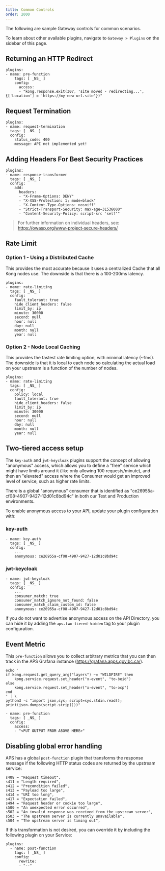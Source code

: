```yaml
---
title: Common Controls
order: 2000
---
```


The following are sample Gateway controls for common scenarios.

To learn about other available plugins, navigate to `Gateway > Plugins` on the
sidebar of this page.

## Returning an HTTP Redirect

```
plugins:
- name: pre-function
    tags: [ _NS_ ]
    config:
      access:
      - "kong.response.exit(307, 'site moved - redirecting...', {['Location'] = 'https://my-new-url.site'})"
```

## Request Termination

```
plugins:
- name: request-termination
  tags: [ _NS_ ]
  config:
    status_code: 400
    message: API not implemented yet!
```

## Adding Headers For Best Security Practices

```
plugins:
- name: response-transformer
  tags: [ _NS_ ]
  config:
    add:
      headers:
      - "X-Frame-Options: DENY"
      - "X-XSS-Protection: 1; mode=block"
      - "X-Content-Type-Options: nosniff"
      - "Strict-Transport-Security: max-age=31536000"
      - "Content-Security-Policy: script-src 'self'"
```

> For further information on individual headers, see: https://owasp.org/www-project-secure-headers/

## Rate Limit

### Option 1 - Using a Distributed Cache

This provides the most accurate because it uses a centralized Cache that all Kong nodes use. The downside is that there is a 100-200ms latency.

```
plugins:
- name: rate-limiting
  tags: [ _NS_ ]
  config:
    fault_tolerant: true
    hide_client_headers: false
    limit_by: ip
    minute: 30000
    second: null
    hour: null
    day: null
    month: null
    year: null
```

### Option 2 - Node Local Caching

This provides the fastest rate limiting option, with minimal latency (~1ms). The downside is that it is local to each node so calculating the actual load on your upstream is a function of the number of nodes.

```
plugins:
- name: rate-limiting
  tags: [ _NS_ ]
  config:
    policy: local
    fault_tolerant: true
    hide_client_headers: false
    limit_by: ip
    minute: 30000
    second: null
    hour: null
    day: null
    month: null
    year: null
```

## Two-tiered access setup

The `key-auth` and `jwt-keycloak` plugins support the concept of allowing "anonymous" access, which allows you to define a "free" service which might have limits around it (like only allowing 100 requests/minute), and then an "elevated" access where the Consumer would get an improved level of service, such as higher rate limits.

There is a global "anonymous" consumer that is identified as "ce26955a-cf08-4907-9427-12d01c8bd94c" in both our Test and Production environments.

To enable anonymous access to your API, update your plugin configuration with:

### key-auth

```
- name: key-auth
  tags: [ _NS_ ]
  config:
    ...
    anonymous: ce26955a-cf08-4907-9427-12d01c8bd94c
```

### jwt-keycloak

```
- name: jwt-keycloak
  tags: [ _NS_ ]
  config:
    ...
    consumer_match: true
    consumer_match_ignore_not_found: false
    consumer_match_claim_custom_id: false
    anonymous: ce26955a-cf08-4907-9427-12d01c8bd94c
```

If you do not want to advertise anonymous access on the API Directory, you can hide it by adding the `aps.two-tiered-hidden` tag to your plugin configuration.

## Event Metric

This `pre-function` allows you to collect arbitrary metrics that you can then track in the APS Grafana instance (https://grafana.apps.gov.bc.ca/).

```
echo '
if kong.request.get_query_arg("layers") ~= "WILDFIRE" then
    kong.service.request.set_header("x-event", "to-beid")
else
    kong.service.request.set_header("x-event", "to-ocp")
end
' | \
python3 -c "import json,sys; script=sys.stdin.read(); print(json.dumps(script.strip()))"

- name: pre-function
  tags: [ _NS_ ]
  config:
    access:
    - "<PUT OUTPUT FROM ABOVE HERE>"
```

## Disabling global error handling

APS has a global `post-function` plugin that transforms the response message if the following HTTP status codes are returned by the upstream service:

```
s408 = "Request timeout",
s411 = "Length required",
s412 = "Precondition failed",
s413 = "Payload too large",
s414 = "URI too long",
s417 = "Expectation failed",
s494 = "Request header or cookie too large",
s500 = "An unexpected error occurred",
s502 = "An invalid response was received from the upstream server",
s503 = "The upstream server is currently unavailable",
s504 = "The upstream server is timing out",
```

If this transformation is not desired, you can override it by including the following plugin on your Service:

```
plugins:
  - name: post-function
    tags: [ _NS_ ]
    config:
      rewrite:
      - "--"
```
